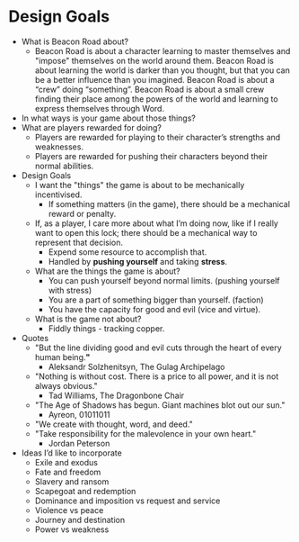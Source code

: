 # Design Goals

* What is Beacon Road about?
  * Beacon Road is about a character learning to master themselves and "impose" themselves on the world around them. Beacon Road is about learning the world is darker than you thought, but that you can be a better influence than you imagined. Beacon Road is about a “crew” doing “something”. Beacon Road is about a small crew finding their place among the powers of the world and learning to express themselves through Word.
* In what ways is your game about those things?
* What are players rewarded for doing?
  * Players are rewarded for playing to their character’s strengths and weaknesses.
  * Players are rewarded for pushing their characters beyond their normal abilities.
* Design Goals
  * I want the "things" the game is about to be mechanically incentivised.
    * If something matters (in the game), there should be a mechanical reward or penalty.
  * If, as a player, I care more about what I’m doing now, like if I really want to open this lock; there should be a mechanical way to represent that decision.
    * Expend some resource to accomplish that.
    * Handled by **pushing yourself** and taking **stress**.
  * What are the things the game is about?
    * You can push yourself beyond normal limits. (pushing yourself with stress)
    * You are a part of something bigger than yourself. (faction)
    * You have the capacity for good and evil (vice and virtue).
  * What is the game not about?
    * Fiddly things - tracking copper.
* Quotes
  * "But the line dividing good and evil cuts through the heart of every human being.**"**
    * Aleksandr Solzhenitsyn, The Gulag Archipelago
  * "Nothing is without cost. There is a price to all power, and it is not always obvious."
    * Tad Williams, The Dragonbone Chair
  * "The Age of Shadows has begun. Giant machines blot out our sun."
    * Ayreon, 01011011
  * "We create with thought, word, and deed."
  * "Take responsibility for the malevolence in your own heart."
    * Jordan Peterson
* Ideas I’d like to incorporate
  * Exile and exodus
  * Fate and freedom
  * Slavery and ransom
  * Scapegoat and redemption
  * Dominance and imposition vs request and service
  * Violence vs peace
  * Journey and destination
  * Power vs weakness
